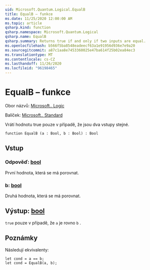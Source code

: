 ```yaml
---
uid: Microsoft.Quantum.Logical.EqualB
title: EqualB – funkce
ms.date: 11/25/2020 12:00:00 AM
ms.topic: article
qsharp.kind: function
qsharp.namespace: Microsoft.Quantum.Logical
qsharp.name: EqualB
qsharp.summary: Returns true if and only if two inputs are equal.
ms.openlocfilehash: b566f5ba8548eadeecf63a1e91956d936e7e9a20
ms.sourcegitcommit: a87c1aa8e7453360025e47ba614f25b02ea84ec3
ms.translationtype: MT
ms.contentlocale: cs-CZ
ms.lasthandoff: 11/26/2020
ms.locfileid: "96198465"
---
```

# <a name="equalb-function"></a>EqualB – funkce

Obor názvů: [Microsoft.. Logic](xref:Microsoft.Quantum.Logical)

Balíček: [Microsoft.. Standard](https://nuget.org/packages/Microsoft.Quantum.Standard)


Vrátí hodnotu true pouze v případě, že jsou dva vstupy stejné.

```qsharp
function EqualB (a : Bool, b : Bool) : Bool
```


## <a name="input"></a>Vstup

### <a name="a--bool"></a>Odpověď: [bool](xref:microsoft.quantum.lang-ref.bool)

První hodnota, která se má porovnat.


### <a name="b--bool"></a>b: [bool](xref:microsoft.quantum.lang-ref.bool)

Druhá hodnota, která se má porovnat.



## <a name="output--bool"></a>Výstup: [bool](xref:microsoft.quantum.lang-ref.bool)

`true` pouze v případě, že `a` je rovno `b` .

## <a name="remarks"></a>Poznámky

Následují ekvivalenty:

```Q#
let cond = a == b;
let cond = EqualB(a, b);
```